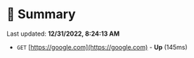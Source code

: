 # 📖 Summary
Last updated: **12/31/2022, 8:24:13 AM**

- `GET` [https://google.com](https://google.com) - **Up** (145ms)
